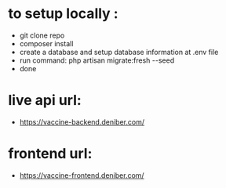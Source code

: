 # to setup locally : 

- git clone repo
- composer install
- create a database and setup database information at .env file
- run command: php artisan migrate:fresh --seed
- done


# live api url: 
- https://vaccine-backend.deniber.com/

# frontend url:
- https://vaccine-frontend.deniber.com/
